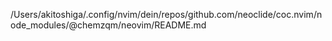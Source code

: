 /Users/akitoshiga/.config/nvim/dein/repos/github.com/neoclide/coc.nvim/node_modules/@chemzqm/neovim/README.md